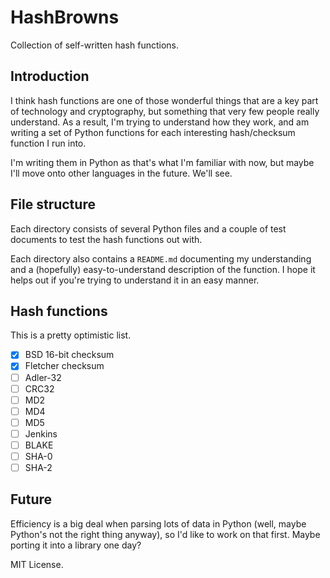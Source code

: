 # HashBrowns
Collection of self-written hash functions.


## Introduction
I think hash functions are one of those wonderful things that are a key part of technology and cryptography, but something that very few people really understand. As a result, I'm trying to understand how they work, and am writing a set of Python functions for each interesting hash/checksum function I run into.

I'm writing them in Python as that's what I'm familiar with now, but maybe I'll move onto other languages in the future. We'll see.

## File structure

Each directory consists of several Python files and a couple of test documents to test the hash functions out with.

Each directory also contains a `README.md` documenting my understanding and a (hopefully) easy-to-understand description of the function. I hope it helps out if you're trying to understand it in an easy manner.

## Hash functions
This is a pretty optimistic list.

- [x] BSD 16-bit checksum
- [x] Fletcher checksum
- [ ] Adler-32
- [ ] CRC32
- [ ] MD2
- [ ] MD4
- [ ] MD5
- [ ] Jenkins
- [ ] BLAKE
- [ ] SHA-0
- [ ] SHA-2

## Future
Efficiency is a big deal when parsing lots of data in Python (well, maybe Python's not the right thing anyway), so I'd like to work on that first. Maybe porting it into a library one day?

MIT License.
